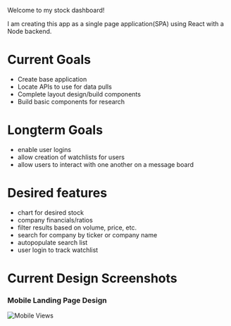 Welcome to my stock dashboard!

I am creating this app as a single page application(SPA) using React with a Node backend.

# Current Goals
* Create base application
* Locate APIs to use for data pulls
* Complete layout design/build components
* Build basic components for research

# Longterm Goals
* enable user logins
* allow creation of watchlists for users
* allow users to interact with one another on a message board

# Desired features
* chart for desired stock
* company financials/ratios
* filter results based on volume, price, etc.
* search for company by ticker or company name
* autopopulate search list
* user login to track watchlist

# Current Design Screenshots

### Mobile Landing Page Design

![Mobile Views](https://github.com/DanielJBailey/Wad.money/tree/master/src/assets/Landing-mobile.png "Mobile Views")

